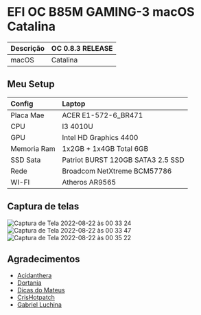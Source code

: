 # EFI OC B85M GAMING-3 macOS Catalina

Descrição | OC 0.8.3 RELEASE
:---- | :----
macOS | Catalina

## Meu Setup

Config | Laptop
:------- | :-------
 Placa Mae | ACER E1-572-6_BR471
 CPU | I3 4010U
 GPU | Intel HD Graphics 4400
 Memoria Ram | 1x2GB + 1x4GB Total 6GB
 SSD Sata | Patriot BURST 120GB SATA3 2.5 SSD
 Rede | Broadcom NetXtreme BCM57786
 WI-FI | Atheros AR9565

 ## Captura de telas
 
![Captura de Tela 2022-08-22 às 00 33 24](https://user-images.githubusercontent.com/103699861/185834935-b85038dd-c9d0-45cf-ba54-4c65ba1815c0.png)
![Captura de Tela 2022-08-22 às 00 33 47](https://user-images.githubusercontent.com/103699861/185834958-248b77b0-6b24-4daa-8e6a-491e9293b582.png)
![Captura de Tela 2022-08-22 às 00 35 22](https://user-images.githubusercontent.com/103699861/185834964-bd57d1cd-0aaf-4d20-81b7-31dd45014314.png)


 ## Agradecimentos

- [Acidanthera](https://github.com/acidanthera)
- [Dortania](https://dortania.github.io/OpenCore-Install-Guide/config.plist/haswell.html)
- [Dicas do Mateus](https://www.youtube.com/c/DicasdoMateus)
- [CrisHotpatch](https://t.me/crishotpatch)
- [Gabriel Luchina](https://www.youtube.com/c/GabrielLuchina)
